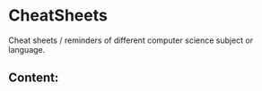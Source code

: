 # CheatSheets
Cheat sheets / reminders of different computer science subject or language. 

## Content:

